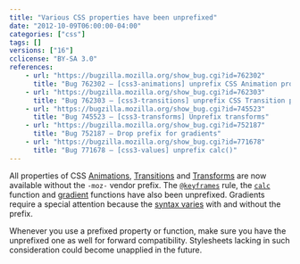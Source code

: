 ```yaml
---
title: "Various CSS properties have been unprefixed"
date: "2012-10-09T06:00:00-04:00"
categories: ["css"]
tags: []
versions: ["16"]
cclicense: "BY-SA 3.0"
references:
    - url: "https://bugzilla.mozilla.org/show_bug.cgi?id=762302"
      title: "Bug 762302 – [css3-animations] unprefix CSS Animation properties and @keyframes rule"
    - url: "https://bugzilla.mozilla.org/show_bug.cgi?id=762303"
      title: "Bug 762303 – [css3-transitions] unprefix CSS Transition properties"
    - url: "https://bugzilla.mozilla.org/show_bug.cgi?id=745523"
      title: "Bug 745523 – [css3-transforms] Unprefix transforms"
    - url: "https://bugzilla.mozilla.org/show_bug.cgi?id=752187"
      title: "Bug 752187 – Drop prefix for gradients"
    - url: "https://bugzilla.mozilla.org/show_bug.cgi?id=771678"
      title: "Bug 771678 – [css3-values] unprefix calc()"
---
```

All properties of CSS [Animations](https://developer.mozilla.org/docs/Web/CSS/CSS_Animations), [Transitions](https://developer.mozilla.org/docs/Web/CSS/CSS_Transitions) and [Transforms](https://developer.mozilla.org/docs/Web/CSS/CSS_Transforms) are now available without the `-moz-` vendor prefix. The [`@keyframes`](https://developer.mozilla.org/docs/Web/CSS/@keyframes) rule, the [`calc`](https://developer.mozilla.org/docs/Web/CSS/calc) function and [gradient](https://developer.mozilla.org/docs/Web/CSS/CSS_Images/Using_CSS_gradients) functions have also been unprefixed. Gradients require a special attention because the [syntax varies](https://hacks.mozilla.org/2012/07/aurora-16-is-out/) with and without the prefix.

Whenever you use a prefixed property or function, make sure you have the unprefixed one as well for forward compatibility. Stylesheets lacking in such consideration could become unapplied in the future.
